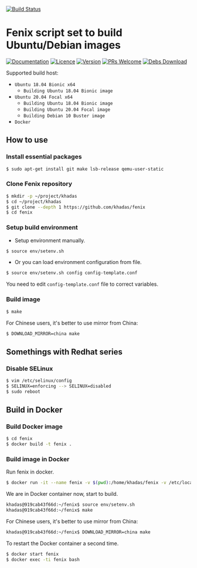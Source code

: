 [![Build Status](https://travis-ci.org/khadas/fenix.svg?branch=master)](https://travis-ci.org/khadas/fenix)

# Fenix script set to build Ubuntu/Debian images

[![Documentation](https://img.shields.io/badge/Documentation-Reference-blue.svg)](https://docs.khadas.com/vim1/FenixScript.html)
[![Licence](https://img.shields.io/badge/Licence-GPL--2.0-brightgreen.svg)](https://github.com/khadas/fenix/blob/master/LICENSE)
[![Version](https://img.shields.io/badge/Version-v0.9.1-blue.svg)](https://github.com/khadas/fenix/tree/v0.9.1)
[![PRs Welcome](https://img.shields.io/badge/PRs-welcome-brightgreen.svg)](https://github.com/khadas/fenix/pulls)
[![Debs Download](https://img.shields.io/badge/Weekly%20Build%20Debs-download-blue.svg)](https://github.com/khadas/fenix-debs)

Supported build host:

* `Ubuntu 18.04 Bionic x64`
  * `Building Ubuntu 18.04 Bionic image`
* `Ubuntu 20.04 Focal x64`
  * `Building Ubuntu 18.04 Bionic image`
  * `Building Ubuntu 20.04 Focal image`
  * `Building Debian 10 Buster image`
* `Docker`

## How to use

### Install essential packages

```bash
$ sudo apt-get install git make lsb-release qemu-user-static
```

### Clone Fenix repository

```bash
$ mkdir -p ~/project/khadas
$ cd ~/project/khadas
$ git clone --depth 1 https://github.com/khadas/fenix
$ cd fenix
```

### Setup build environment

* Setup environment manually.

```bash
$ source env/setenv.sh
```

* Or you can load environment configuration from file.

```bash
$ source env/setenv.sh config config-template.conf
```

You need to edit `config-template.conf` file to correct variables.

### Build image

```bash
$ make
```
For Chinese users, it's better to use mirror from China:

```bash
$ DOWNLOAD_MIRROR=china make
```

## Somethings with Redhat series

### Disable SELinux

```bash
$ vim /etc/selinux/config
$ SELINUX=enforcing --> SELINUX=disabled
$ sudo reboot
```

## Build in Docker

### Build Docker image

```bash
$ cd fenix
$ docker build -t fenix .
```

### Build image in Docker

 Run fenix in docker.

```bash
$ docker run -it --name fenix -v $(pwd):/home/khadas/fenix -v /etc/localtime:/etc/localtime:ro -v /etc/timezone:/etc/timezone:ro -v $HOME/.ccache:/home/khadas/.ccache --privileged --device=/dev/loop-control:/dev/loop-control --device=/dev/loop0:/dev/loop0 --cap-add SYS_ADMIN fenix
```

 We are in Docker container now, start to build.

```bash
khadas@919cab43f66d:~/fenix$ source env/setenv.sh
khadas@919cab43f66d:~/fenix$ make
```

For Chinese users, it's better to use mirror from China:

```bash
khadas@919cab43f66d:~/fenix$ DOWNLOAD_MIRROR=china make
```


To restart the Docker container a second time.

```bash
$ docker start fenix
$ docker exec -ti fenix bash
```
